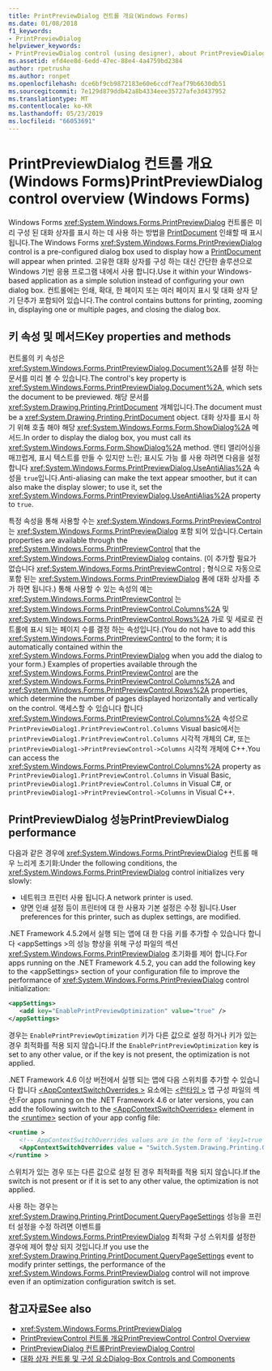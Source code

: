 ```yaml
---
title: PrintPreviewDialog 컨트롤 개요(Windows Forms)
ms.date: 01/08/2018
f1_keywords:
- PrintPreviewDialog
helpviewer_keywords:
- PrintPreviewDialog control (using designer), about PrintPreviewDialog
ms.assetid: efd4ee8d-6edd-47ec-88e4-4a4759bd2384
author: rpetrusha
ms.author: ronpet
ms.openlocfilehash: dce6bf9cb9872183e60e6ccdf7eaf79b6630db51
ms.sourcegitcommit: 7e129d879ddb42a8b4334eee35727afe3d437952
ms.translationtype: MT
ms.contentlocale: ko-KR
ms.lasthandoff: 05/23/2019
ms.locfileid: "66053691"
---
```

# <a name="printpreviewdialog-control-overview-windows-forms"></a><span data-ttu-id="0892f-102">PrintPreviewDialog 컨트롤 개요 (Windows Forms)</span><span class="sxs-lookup"><span data-stu-id="0892f-102">PrintPreviewDialog control overview (Windows Forms)</span></span>

<span data-ttu-id="0892f-103">Windows Forms <xref:System.Windows.Forms.PrintPreviewDialog> 컨트롤은 미리 구성 된 대화 상자를 표시 하는 데 사용 하는 방법을 [PrintDocument](printdocument-component-windows-forms.md) 인쇄할 때 표시 됩니다.</span><span class="sxs-lookup"><span data-stu-id="0892f-103">The Windows Forms <xref:System.Windows.Forms.PrintPreviewDialog> control is a pre-configured dialog box used to display how a [PrintDocument](printdocument-component-windows-forms.md) will appear when printed.</span></span> <span data-ttu-id="0892f-104">고유한 대화 상자를 구성 하는 대신 간단한 솔루션으로 Windows 기반 응용 프로그램 내에서 사용 합니다.</span><span class="sxs-lookup"><span data-stu-id="0892f-104">Use it within your Windows-based application as a simple solution instead of configuring your own dialog box.</span></span> <span data-ttu-id="0892f-105">컨트롤에는 인쇄, 확대, 한 페이지 또는 여러 페이지 표시 및 대화 상자 닫기 단추가 포함되어 있습니다.</span><span class="sxs-lookup"><span data-stu-id="0892f-105">The control contains buttons for printing, zooming in, displaying one or multiple pages, and closing the dialog box.</span></span>

## <a name="key-properties-and-methods"></a><span data-ttu-id="0892f-106">키 속성 및 메서드</span><span class="sxs-lookup"><span data-stu-id="0892f-106">Key properties and methods</span></span>

<span data-ttu-id="0892f-107">컨트롤의 키 속성은 <xref:System.Windows.Forms.PrintPreviewDialog.Document%2A>를 설정 하는 문서를 미리 볼 수 있습니다.</span><span class="sxs-lookup"><span data-stu-id="0892f-107">The control's key property is <xref:System.Windows.Forms.PrintPreviewDialog.Document%2A>, which sets the document to be previewed.</span></span> <span data-ttu-id="0892f-108">해당 문서를 <xref:System.Drawing.Printing.PrintDocument> 개체입니다.</span><span class="sxs-lookup"><span data-stu-id="0892f-108">The document must be a <xref:System.Drawing.Printing.PrintDocument> object.</span></span> <span data-ttu-id="0892f-109">대화 상자를 표시 하기 위해 호출 해야 해당 <xref:System.Windows.Forms.Form.ShowDialog%2A> 메서드.</span><span class="sxs-lookup"><span data-stu-id="0892f-109">In order to display the dialog box, you must call its <xref:System.Windows.Forms.Form.ShowDialog%2A> method.</span></span> <span data-ttu-id="0892f-110">앤티 앨리어싱을 매끄럽게, 표시 텍스트를 만들 수 있지만 느린; 표시도 가능 를 사용 하려면 다음을 설정 합니다 <xref:System.Windows.Forms.PrintPreviewDialog.UseAntiAlias%2A> 속성을 `true`입니다.</span><span class="sxs-lookup"><span data-stu-id="0892f-110">Anti-aliasing can make the text appear smoother, but it can also make the display slower; to use it, set the <xref:System.Windows.Forms.PrintPreviewDialog.UseAntiAlias%2A> property to `true`.</span></span>

<span data-ttu-id="0892f-111">특정 속성을 통해 사용할 수는 <xref:System.Windows.Forms.PrintPreviewControl> 는 <xref:System.Windows.Forms.PrintPreviewDialog> 포함 되어 있습니다.</span><span class="sxs-lookup"><span data-stu-id="0892f-111">Certain properties are available through the <xref:System.Windows.Forms.PrintPreviewControl> that the <xref:System.Windows.Forms.PrintPreviewDialog> contains.</span></span> <span data-ttu-id="0892f-112">(이 추가할 필요가 없습니다 <xref:System.Windows.Forms.PrintPreviewControl> ; 형식으로 자동으로 포함 된는 <xref:System.Windows.Forms.PrintPreviewDialog> 폼에 대화 상자를 추가 하면 됩니다.) 통해 사용할 수 있는 속성의 예는 <xref:System.Windows.Forms.PrintPreviewControl> 는 <xref:System.Windows.Forms.PrintPreviewControl.Columns%2A> 및 <xref:System.Windows.Forms.PrintPreviewControl.Rows%2A> 가로 및 세로로 컨트롤에 표시 되는 페이지 수를 결정 하는 속성입니다.</span><span class="sxs-lookup"><span data-stu-id="0892f-112">(You do not have to add this <xref:System.Windows.Forms.PrintPreviewControl> to the form; it is automatically contained within the <xref:System.Windows.Forms.PrintPreviewDialog> when you add the dialog to your form.) Examples of properties available through the <xref:System.Windows.Forms.PrintPreviewControl> are the <xref:System.Windows.Forms.PrintPreviewControl.Columns%2A> and <xref:System.Windows.Forms.PrintPreviewControl.Rows%2A> properties, which determine the number of pages displayed horizontally and vertically on the control.</span></span> <span data-ttu-id="0892f-113">액세스할 수 있습니다 합니다 <xref:System.Windows.Forms.PrintPreviewControl.Columns%2A> 속성으로 `PrintPreviewDialog1.PrintPreviewControl.Columns` Visual basic에서는 `printPreviewDialog1.PrintPreviewControl.Columns` 시각적 개체의 C#, 또는 `printPreviewDialog1->PrintPreviewControl->Columns` 시각적 개체에 C++.</span><span class="sxs-lookup"><span data-stu-id="0892f-113">You can access the <xref:System.Windows.Forms.PrintPreviewControl.Columns%2A> property as `PrintPreviewDialog1.PrintPreviewControl.Columns` in Visual Basic, `printPreviewDialog1.PrintPreviewControl.Columns` in Visual C#, or `printPreviewDialog1->PrintPreviewControl->Columns` in Visual C++.</span></span>

## <a name="printpreviewdialog-performance"></a><span data-ttu-id="0892f-114">PrintPreviewDialog 성능</span><span class="sxs-lookup"><span data-stu-id="0892f-114">PrintPreviewDialog performance</span></span>

<span data-ttu-id="0892f-115">다음과 같은 경우에 <xref:System.Windows.Forms.PrintPreviewDialog> 컨트롤 매우 느리게 초기화:</span><span class="sxs-lookup"><span data-stu-id="0892f-115">Under the following conditions, the <xref:System.Windows.Forms.PrintPreviewDialog> control initializes very slowly:</span></span>

- <span data-ttu-id="0892f-116">네트워크 프린터 사용 됩니다.</span><span class="sxs-lookup"><span data-stu-id="0892f-116">A network printer is used.</span></span>
- <span data-ttu-id="0892f-117">양면 인쇄 설정 등이 프린터에 대 한 사용자 기본 설정은 수정 됩니다.</span><span class="sxs-lookup"><span data-stu-id="0892f-117">User preferences for this printer, such as duplex settings, are modified.</span></span>

<span data-ttu-id="0892f-118">.NET Framework 4.5.2에서 실행 되는 앱에 대 한 다음 키를 추가할 수 있습니다 합니다 \<appSettings >의 성능 향상을 위해 구성 파일의 섹션 <xref:System.Windows.Forms.PrintPreviewDialog> 초기화를 제어 합니다.</span><span class="sxs-lookup"><span data-stu-id="0892f-118">For apps running on the .NET Framework 4.5.2, you can add the following key to the \<appSettings> section of your configuration file to improve the performance of <xref:System.Windows.Forms.PrintPreviewDialog> control initialization:</span></span>

```xml
<appSettings>
   <add key="EnablePrintPreviewOptimization" value="true" />
</appSettings>
```

<span data-ttu-id="0892f-119">경우는 `EnablePrintPreviewOptimization` 키가 다른 값으로 설정 하거나 키가 있는 경우 최적화를 적용 되지 않습니다.</span><span class="sxs-lookup"><span data-stu-id="0892f-119">If the `EnablePrintPreviewOptimization` key is set to any other value, or if the key is not present, the optimization is not applied.</span></span>

<span data-ttu-id="0892f-120">.NET Framework 4.6 이상 버전에서 실행 되는 앱에 다음 스위치를 추가할 수 있습니다 합니다 [ \<AppContextSwitchOverrides >](../../configure-apps/file-schema/runtime/appcontextswitchoverrides-element.md) 요소에는 [ \<런타임 >](../../configure-apps/file-schema/runtime/index.md) 앱 구성 파일의 섹션:</span><span class="sxs-lookup"><span data-stu-id="0892f-120">For apps running on the .NET Framework 4.6 or later versions, you can add the following switch to the [\<AppContextSwitchOverrides>](../../configure-apps/file-schema/runtime/appcontextswitchoverrides-element.md) element in the [\<runtime>](../../configure-apps/file-schema/runtime/index.md) section of your app config file:</span></span>

```xml
<runtime >
   <!-- AppContextSwitchOverrides values are in the form of 'key1=true|false;key2=true|false -->
   <AppContextSwitchOverrides value = "Switch.System.Drawing.Printing.OptimizePrintPreview=true" />
</runtime >
```

<span data-ttu-id="0892f-121">스위치가 있는 경우 또는 다른 값으로 설정 된 경우 최적화를 적용 되지 않습니다.</span><span class="sxs-lookup"><span data-stu-id="0892f-121">If the switch is not present or if it is set to any other value, the optimization is not applied.</span></span>

<span data-ttu-id="0892f-122">사용 하는 경우는 <xref:System.Drawing.Printing.PrintDocument.QueryPageSettings> 성능을 프린터 설정을 수정 하려면 이벤트를 <xref:System.Windows.Forms.PrintPreviewDialog> 최적화 구성 스위치를 설정한 경우에 제어 향상 되지 것입니다.</span><span class="sxs-lookup"><span data-stu-id="0892f-122">If you use the <xref:System.Drawing.Printing.PrintDocument.QueryPageSettings> event to modify printer settings, the performance of the <xref:System.Windows.Forms.PrintPreviewDialog> control will not improve even if an optimization configuration switch is set.</span></span>

## <a name="see-also"></a><span data-ttu-id="0892f-123">참고자료</span><span class="sxs-lookup"><span data-stu-id="0892f-123">See also</span></span>

- <xref:System.Windows.Forms.PrintPreviewDialog>
- [<span data-ttu-id="0892f-124">PrintPreviewControl 컨트롤 개요</span><span class="sxs-lookup"><span data-stu-id="0892f-124">PrintPreviewControl Control Overview</span></span>](printpreviewcontrol-control-overview-windows-forms.md)
- [<span data-ttu-id="0892f-125">PrintPreviewDialog 컨트롤</span><span class="sxs-lookup"><span data-stu-id="0892f-125">PrintPreviewDialog Control</span></span>](printpreviewdialog-control-windows-forms.md)
- [<span data-ttu-id="0892f-126">대화 상자 컨트롤 및 구성 요소</span><span class="sxs-lookup"><span data-stu-id="0892f-126">Dialog-Box Controls and Components</span></span>](dialog-box-controls-and-components-windows-forms.md)
